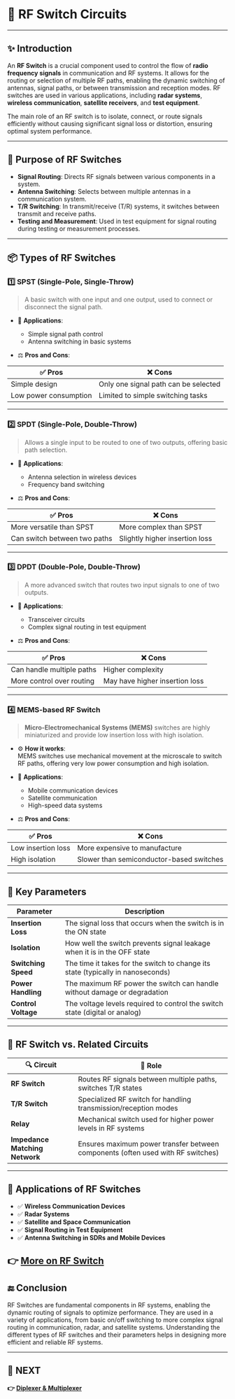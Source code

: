 # 📵 RF Switch Circuits

---

## ✨ Introduction

An **RF Switch** is a crucial component used to control the flow of **radio frequency signals** in communication and RF systems. It allows for the routing or selection of multiple RF paths, enabling the dynamic switching of antennas, signal paths, or between transmission and reception modes. RF switches are used in various applications, including **radar systems**, **wireless communication**, **satellite receivers**, and **test equipment**.

The main role of an RF switch is to isolate, connect, or route signals efficiently without causing significant signal loss or distortion, ensuring optimal system performance.

---

## 🔹 Purpose of RF Switches

- **Signal Routing**: Directs RF signals between various components in a system.
- **Antenna Switching**: Selects between multiple antennas in a communication system.
- **T/R Switching**: In transmit/receive (T/R) systems, it switches between transmit and receive paths.
- **Testing and Measurement**: Used in test equipment for signal routing during testing or measurement processes.

---

## 📦 Types of RF Switches

### 1️⃣ **SPST (Single-Pole, Single-Throw)**

> A basic switch with one input and one output, used to connect or disconnect the signal path.

- 📡 **Applications**:  
  - Simple signal path control  
  - Antenna switching in basic systems

- ⚖️ **Pros and Cons**:

| ✅ Pros                     | ❌ Cons                          |
|-----------------------------|----------------------------------|
| Simple design               | Only one signal path can be selected |
| Low power consumption       | Limited to simple switching tasks |

---

### 2️⃣ **SPDT (Single-Pole, Double-Throw)**

> Allows a single input to be routed to one of two outputs, offering basic path selection.

- 📡 **Applications**:  
  - Antenna selection in wireless devices  
  - Frequency band switching

- ⚖️ **Pros and Cons**:

| ✅ Pros                     | ❌ Cons                          |
|-----------------------------|----------------------------------|
| More versatile than SPST    | More complex than SPST           |
| Can switch between two paths | Slightly higher insertion loss   |

---

### 3️⃣ **DPDT (Double-Pole, Double-Throw)**

> A more advanced switch that routes two input signals to one of two outputs.


- 📡 **Applications**:  
  - Transceiver circuits  
  - Complex signal routing in test equipment

- ⚖️ **Pros and Cons**:

| ✅ Pros                     | ❌ Cons                          |
|-----------------------------|----------------------------------|
| Can handle multiple paths   | Higher complexity               |
| More control over routing   | May have higher insertion loss  |

---

### 4️⃣ **MEMS-based RF Switch**

> **Micro-Electromechanical Systems (MEMS)** switches are highly miniaturized and provide low insertion loss with high isolation.

- ⚙️ **How it works**:  
  MEMS switches use mechanical movement at the microscale to switch RF paths, offering very low power consumption and high isolation.

- 📡 **Applications**:  
  - Mobile communication devices  
  - Satellite communication  
  - High-speed data systems

- ⚖️ **Pros and Cons**:

| ✅ Pros                     | ❌ Cons                          |
|-----------------------------|----------------------------------|
| Low insertion loss          | More expensive to manufacture   |
| High isolation              | Slower than semiconductor-based switches |

---

## 🧠 Key Parameters

| Parameter             | Description                                                |
|-----------------------|------------------------------------------------------------|
| **Insertion Loss**     | The signal loss that occurs when the switch is in the ON state |
| **Isolation**          | How well the switch prevents signal leakage when it is in the OFF state |
| **Switching Speed**    | The time it takes for the switch to change its state (typically in nanoseconds) |
| **Power Handling**     | The maximum RF power the switch can handle without damage or degradation |
| **Control Voltage**    | The voltage levels required to control the switch state (digital or analog) |

---

## 🔄 RF Switch vs. Related Circuits

| 🔍 Circuit                | 🔁 Role                                                             |
|---------------------------|---------------------------------------------------------------------|
| **RF Switch**              | Routes RF signals between multiple paths, switches T/R states      |
| **T/R Switch**             | Specialized RF switch for handling transmission/reception modes    |
| **Relay**                  | Mechanical switch used for higher power levels in RF systems      |
| **Impedance Matching Network** | Ensures maximum power transfer between components (often used with RF switches) |

---

## 📌 Applications of RF Switches

- ✅ **Wireless Communication Devices**  
- ✅ **Radar Systems**  
- ✅ **Satellite and Space Communication**  
- ✅ **Signal Routing in Test Equipment**  
- ✅ **Antenna Switching in SDRs and Mobile Devices**  

**👉 [More on RF Switch](https://www.nisshinbo-microdevices.co.jp/en/products/rf-device/column/05.html)**
---

## 🔚 Conclusion

RF Switches are fundamental components in RF systems, enabling the dynamic routing of signals to optimize performance. They are used in a variety of applications, from basic on/off switching to more complex signal routing in communication, radar, and satellite systems. Understanding the different types of RF switches and their parameters helps in designing more efficient and reliable RF systems.

---

## 🔹 NEXT  
**👉 [Diplexer & Multiplexer](../Diplexer)**
